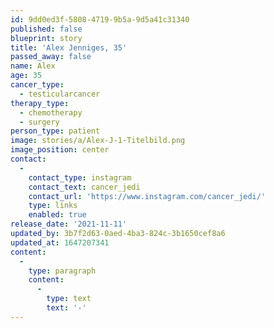 ```yaml
---
id: 9dd0ed3f-5808-4719-9b5a-9d5a41c31340
published: false
blueprint: story
title: 'Alex Jenniges, 35'
passed_away: false
name: Alex
age: 35
cancer_type:
  - testicularcancer
therapy_type:
  - chemotherapy
  - surgery
person_type: patient
image: stories/a/Alex-J-1-Titelbild.png
image_position: center
contact:
  -
    contact_type: instagram
    contact_text: cancer_jedi
    contact_url: 'https://www.instagram.com/cancer_jedi/'
    type: links
    enabled: true
release_date: '2021-11-11'
updated_by: 3b7f2d63-0aed-4ba3-824c-3b1650cef8a6
updated_at: 1647207341
content:
  -
    type: paragraph
    content:
      -
        type: text
        text: '-'
---
```


